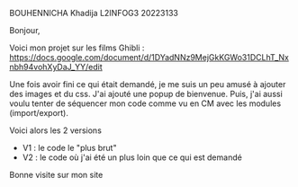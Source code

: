 BOUHENNICHA Khadija L2INFOG3 20223133

Bonjour, 

Voici mon projet sur les films Ghibli : https://docs.google.com/document/d/1DYadNNz9MejGkKGWo31DCLhT_Nxnbh94vohXyDaJ_YY/edit

Une fois avoir fini ce qui était demandé, je me suis un peu amusé à ajouter des images et du css. J'ai ajouté une popup de bienvenue. 
Puis, j'ai aussi voulu tenter de séquencer mon code comme vu en CM avec les modules (import/export).

Voici alors les 2 versions
- V1 : le code le "plus brut"
- V2 : le code où j'ai été un plus loin que ce qui est demandé

Bonne visite sur mon site 

